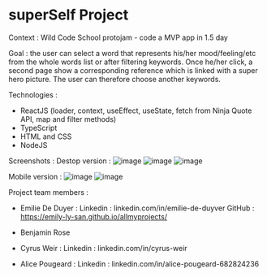 # superSelf Project

Context : Wild Code School protojam - code a MVP app in 1.5 day

Goal : the user can select a word that represents his/her mood/feeling/etc from the whole words list or after filtering keywords.
Once he/her click, a second page show a corresponding reference which is linked with a super hero picture. The user can therefore choose another keywords.

Technologies : 
- ReactJS (loader, context, useEffect, useState, fetch from Ninja Quote API, map and filter methods)
- TypeScript
- HTML and CSS
- NodeJS

Screenshots : 
Destop version :
![image](https://github.com/user-attachments/assets/6c0d2038-3959-4e7f-b3b6-f902ed441c8c)
![image](https://github.com/user-attachments/assets/24dd4d14-b33b-445e-9024-d645c87b0000)
![image](https://github.com/user-attachments/assets/ead7ccbb-ac07-401c-91d2-9afbe10cf98f)

Mobile version :
![image](https://github.com/user-attachments/assets/fb5d146d-e39e-472b-b329-8ce206263672)
![image](https://github.com/user-attachments/assets/8287271e-881f-428c-ab75-09d68d1c2b52)

Project team members : 
- Emilie De Duyer :
Linkedin : linkedin.com/in/emilie-de-duyver
GitHub : https://emily-ly-san.github.io/allmyprojects/ 

- Benjamin Rose

- Cyrus Weir :
Linkedin : linkedin.com/in/cyrus-weir

- Alice Pougeard :
Linkedin : linkedin.com/in/alice-pougeard-682824236
